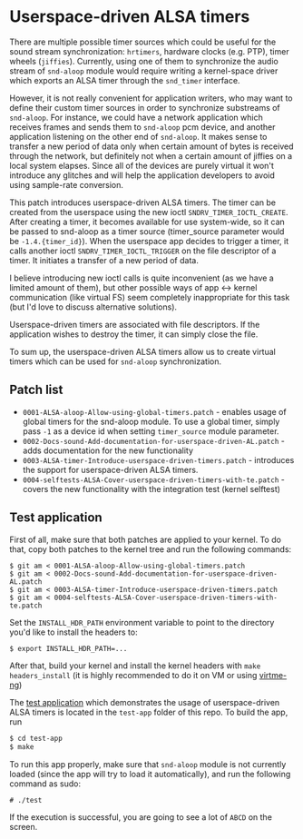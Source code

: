 # Userspace-driven ALSA timers

There are multiple possible timer sources which could be useful for
the sound stream synchronization: `hrtimers`, hardware clocks (e.g. PTP),
timer wheels (`jiffies`). Currently, using one of them to synchronize
the audio stream of `snd-aloop` module would require writing a
kernel-space driver which exports an ALSA timer through the
`snd_timer` interface.

However, it is not really convenient for application writers, who may
want to define their custom timer sources in order to synchronize
substreams of `snd-aloop`. For instance, we could have a network
application which receives frames and sends them to `snd-aloop` pcm
device, and another application listening on the other end of `snd-aloop`.
It makes sense to transfer a new period of data only when certain amount
of bytes is received through the network, but definitely not when a
certain amount of jiffies on a local system elapses. Since all of the
devices are purely virtual it won't introduce any glitches and will
help the application developers to avoid using sample-rate conversion.

This patch introduces userspace-driven ALSA timers. The timer can be
created from the userspace using the new ioctl `SNDRV_TIMER_IOCTL_CREATE`.
After creating a timer, it becomes available for use system-wide, so
it can be passed to snd-aloop as a timer source (timer_source parameter
would be `-1.4.{timer_id}`). When the userspace app decides to trigger
a timer, it calls another ioctl `SNDRV_TIMER_IOCTL_TRIGGER` on the file
descriptor of a timer. It initiates a transfer of a new period of data.

I believe introducing new ioctl calls is quite inconvenient (as we have
a limited amount of them), but other possible ways of app <-> kernel
communication (like virtual FS) seem completely inappropriate for this
task (but I'd love to discuss alternative solutions).

Userspace-driven timers are associated with file descriptors. If the
application wishes to destroy the timer, it can simply close the file.

To sum up, the userspace-driven ALSA timers allow us to create virtual
timers which can be used for `snd-aloop` synchronization.

## Patch list

* `0001-ALSA-aloop-Allow-using-global-timers.patch` - enables usage of global timers for the snd-aloop module.
To use a global timer, simply pass `-1` as a device id when setting `timer_source` module parameter.
* `0002-Docs-sound-Add-documentation-for-userspace-driven-AL.patch` - adds documentation for the new functionality
* `0003-ALSA-timer-Introduce-userspace-driven-timers.patch` - introduces the support for userspace-driven ALSA
timers.
* `0004-selftests-ALSA-Cover-userspace-driven-timers-with-te.patch` - covers the new functionality with the
integration test (kernel selftest)

## Test application

First of all, make sure that both patches are applied to your kernel. To do that, copy both patches to the kernel
tree and run the following commands:
```
$ git am < 0001-ALSA-aloop-Allow-using-global-timers.patch
$ git am < 0002-Docs-sound-Add-documentation-for-userspace-driven-AL.patch
$ git am < 0003-ALSA-timer-Introduce-userspace-driven-timers.patch
$ git am < 0004-selftests-ALSA-Cover-userspace-driven-timers-with-te.patch
```

Set the `INSTALL_HDR_PATH` environment variable to point to the directory you'd like to install the headers to:
```bash
$ export INSTALL_HDR_PATH=...
```

After that, build your kernel and install the kernel headers with `make headers_install` (it is highly recommended
to do it on VM or using [virtme-ng](https://github.com/arighi/virtme-ng))

The [test application](/test-app/test.c) which demonstrates the usage of userspace-driven ALSA timers is located
in the `test-app` folder of this repo. To build the app, run


```bash
$ cd test-app
$ make
```

To run this app properly, make sure that `snd-aloop` module is not currently loaded (since the app will try
to load it automatically), and run the following command as sudo:
```
# ./test
```

If the execution is successful, you are going to see a lot of `ABCD` on the screen.
